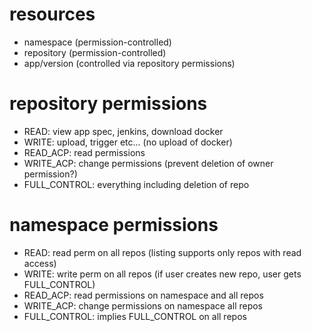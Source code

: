 
# resources

- namespace (permission-controlled)
- repository (permission-controlled)
- app/version (controlled via repository permissions)


# repository permissions

- READ: view app spec, jenkins, download docker
- WRITE: upload, trigger etc... (no upload of docker)
- READ_ACP: read permissions
- WRITE_ACP: change permissions (prevent deletion of owner permission?)
- FULL_CONTROL: everything including deletion of repo

# namespace permissions

- READ: read perm on all repos  (listing supports only repos with read access)
- WRITE: write perm on all repos (if user creates new repo, user gets FULL_CONTROL)
- READ_ACP: read permissions on namespace and all repos
- WRITE_ACP: change permissions on namespace all repos
- FULL_CONTROL: implies FULL_CONTROL on all repos